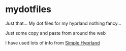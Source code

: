 # mydotfiles

Just that... My dot files for my hyprland nothing fancy... 

Just some copy and paste from around the web

I have used lots of info from [Simple Hyprland](https://github.com/gaurav23b/simple-hyprland/tree/main)
